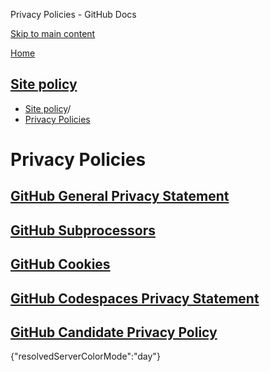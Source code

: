 Privacy Policies - GitHub Docs

[Skip to main content](#main-content)

[Home](/en)

[Site policy](/en/site-policy)
----------

* [Site policy](/en/site-policy)/
* [Privacy Policies](/en/site-policy/privacy-policies)

Privacy Policies
==========

[GitHub General Privacy Statement](/en/site-policy/privacy-policies/github-general-privacy-statement)
----------

[GitHub Subprocessors](/en/site-policy/privacy-policies/github-subprocessors)
----------

[GitHub Cookies](/en/site-policy/privacy-policies/github-cookies)
----------

[GitHub Codespaces Privacy Statement](/en/site-policy/privacy-policies/github-codespaces-privacy-statement)
----------

[GitHub Candidate Privacy Policy](/en/site-policy/privacy-policies/github-candidate-privacy-policy)
----------

{"resolvedServerColorMode":"day"}
